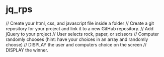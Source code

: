 # jq_rps

// Create your html, css, and javascript file inside a folder
// Create a git repository for your project and link it to a new GitHub repository.
// Add jQuery to your project
// User selects rock, paper, or scissors
// Computer randomly chooses (hint: have your choices in an array and randomly choose) 
// DISPLAY the user and computers choice on the screen
// DISPLAY the winner.
